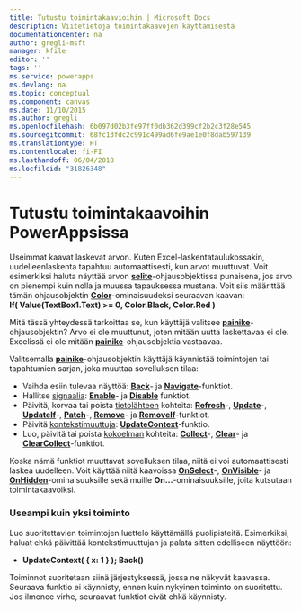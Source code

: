 ```yaml
---
title: Tutustu toimintakaavioihin | Microsoft Docs
description: Viitetietoja toimintakaavojen käyttämisestä
documentationcenter: na
author: gregli-msft
manager: kfile
editor: ''
tags: ''
ms.service: powerapps
ms.devlang: na
ms.topic: conceptual
ms.component: canvas
ms.date: 11/10/2015
ms.author: gregli
ms.openlocfilehash: 6b097d02b3fe97ff0db362d399cf2b2c3f28e545
ms.sourcegitcommit: 68fc13fdc2c991c499ad6fe9ae1e0f8dab597139
ms.translationtype: HT
ms.contentlocale: fi-FI
ms.lasthandoff: 06/04/2018
ms.locfileid: "31826348"
---
```

# <a name="understand-behavior-formulas-in-powerapps"></a>Tutustu toimintakaavoihin PowerAppsissa

Useimmat kaavat laskevat arvon.  Kuten Excel-laskentataulukossakin, uudelleenlaskenta tapahtuu automaattisesti, kun arvot muuttuvat.  Voit esimerkiksi haluta näyttää arvon **[selite](controls/control-text-box.md)**-ohjausobjektissa punaisena, jos arvo on pienempi kuin nolla ja muussa tapauksessa mustana. Voit siis määrittää tämän ohjausobjektin **[Color](controls/properties-color-border.md)**-ominaisuudeksi seuraavan kaavan:
<br>**If( Value(TextBox1.Text) >= 0, Color.Black, Color.Red )**

Mitä tässä yhteydessä tarkoittaa se, kun käyttäjä valitsee **[painike](controls/control-button.md)**-ohjausobjektin?  Arvo ei ole muuttunut, joten mitään uutta laskettavaa ei ole. Excelissä ei ole mitään **[painike](controls/control-button.md)**-ohjausobjektia vastaavaa.  

Valitsemalla **[painike](controls/control-button.md)**-ohjausobjektin käyttäjä käynnistää toimintojen tai tapahtumien sarjan, joka muuttaa sovelluksen tilaa:

* Vaihda esiin tulevaa näyttöä: **[Back](functions/function-navigate.md)**- ja **[Navigate](functions/function-navigate.md)**-funktiot.
* Hallitse [signaalia](functions/signals.md): **[Enable](functions/function-enable-disable.md)**- ja **[Disable](functions/function-enable-disable.md)** funktiot.
* Päivitä, korvaa tai poista [tietolähteen](working-with-data-sources.md) kohteita: **[Refresh](functions/function-refresh.md)**-, **[Update](functions/function-update-updateif.md)**-, **[UpdateIf](functions/function-update-updateif.md)**-, **[Patch](functions/function-patch.md)**-, **[Remove](functions/function-remove-removeif.md)**- ja **[RemoveIf](functions/function-remove-removeif.md)**-funktiot.
* Päivitä [kontekstimuuttuja](working-with-variables.md#create-a-context-variable): **[UpdateContext](functions/function-updatecontext.md)**-funktio.
* Luo, päivitä tai poista [kokoelman](working-with-data-sources.md#collections) kohteita: **[Collect](functions/function-clear-collect-clearcollect.md)**-, **[Clear](functions/function-clear-collect-clearcollect.md)**- ja **[ClearCollect](functions/function-clear-collect-clearcollect.md)**-funktiot.

Koska nämä funktiot muuttavat sovelluksen tilaa, niitä ei voi automaattisesti laskea uudelleen. Voit käyttää niitä kaavoissa **[OnSelect](controls/properties-core.md)**-, **[OnVisible](controls/control-screen.md)**- ja **[OnHidden](controls/control-screen.md)**-ominaisuuksille sekä muille **On...**-ominaisuuksille, joita kutsutaan toimintakaavoiksi.

### <a name="more-than-one-action"></a>Useampi kuin yksi toiminto
Luo suoritettavien toimintojen luettelo käyttämällä puolipisteitä. Esimerkiksi, haluat ehkä päivittää kontekstimuuttujan ja palata sitten edelliseen näyttöön:

* **UpdateContext( { x: 1 } ); Back()**

Toiminnot suoritetaan siinä järjestyksessä, jossa ne näkyvät kaavassa.  Seuraava funktio ei käynnisty, ennen kuin nykyinen toiminto on suoritettu. Jos ilmenee virhe, seuraavat funktiot eivät ehkä käynnisty.

